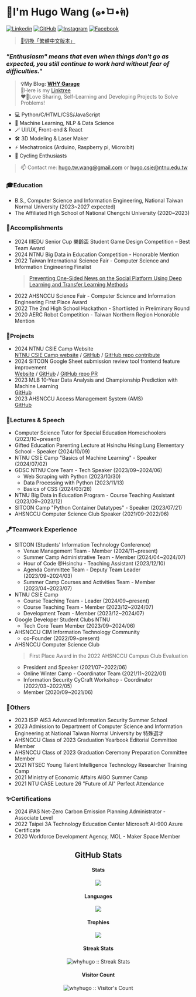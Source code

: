 # 👋I'm Hugo Wang (๑•̀ㅁ•́ฅ)

[![Linkedin](https://img.shields.io/badge/Hugo_Wang-0077B5.svg?logo=linkedin&logoColor=white&style=for-the-badge)](https://www.linkedin.com/in/whyhugo/)
[![GitHub](https://img.shields.io/badge/whyhugo-100000.svg?logo=github&logoColor=white&style=for-the-badge)](https://github.com/whyhugo)
[![Instagram](https://img.shields.io/badge/whyhugo.tw-E4405F.svg?logo=instagram&logoColor=white&style=for-the-badge)](https://www.instagram.com/whyhugo.tw/)
[![Facebook](https://img.shields.io/badge/whyhugo-1877F2.svg?logo=facebook&logoColor=white&style=for-the-badge)](https://www.facebook.com/whyhugo/)

> [📃切換「繁體中文版本」](https://github.com/whyhugo/whyhugo/)
### *"Enthusiasm" means that even when things don't go as expected, you still continue to work hard without fear of difficulties."*
> **💡My Blog: [WHY Garage](https://whyhugo.github.io)**  
> 🌳Here is my [Linktree](https://linktr.ee/whyhugo)  
> ❤️‍🔥Love Sharing, Self-Learning and Developing Projects to Solve Problems!

+ 💻 Python/C/HTML/CSS/JavaScript
+ 🧠 Machine Learning, NLP & Data Science
+ 🪄 UI/UX, Front-end & React
+ 🛠️ 3D Modeling & Laser Maker
+ ⚡ Mechatronics (Arduino, Raspberry pi, Micro:bit)
+ 🚴 Cycling Enthusiasts 
> 📫 Contact me: hugo.tw.wang@gmail.com or hugo.csie@ntnu.edu.tw

### 🎓Education
+ B.S., Computer Science and Information Engineering, National Taiwan Normal University (2023~2027 expected)
+ The Affiliated High School of National Chengchi University (2020~2023)

### 🏅Accomplishments
+ 2024 IIIEDU Senior Cup 樂齡盃 Student Game Design Competition – Best Team Award
+ 2024 NTNU Big Data in Education Competition - Honorable Mention
+ 2022 Taiwan International Science Fair - Computer Science and Information Engineering Finalist
  > [Preventing One-Sided News on the Social Platform Using Deep Learning and Transfer Learning Methods](https://www.ntsec.edu.tw/science/detail.aspx?a=21&cat=19270&sid=19394)
+ 2022 AHSNCCU Science Fair - Computer Science and Information Engineering First Place Award
+ 2022 The 2nd High School Hackathon - Shortlisted in Preliminary Round
+ 2020 AERC Robot Competition - Taiwan Northern Region Honorable Mention

### 🧩Projects
+ 2024 NTNU CSIE Camp Website <br>[NTNU CSIE Camp website](https://camp.csie.cool/) / [GitHub](https://github.com/CSIE-Camp/Camp_website_2024) / [GitHub repo contribute](https://github.com/CSIE-Camp/Camp_website_2024/graphs/contributors)
+ 2024 SITCON Google Sheet submission review tool frontend feature improvement <br>[Website](https://sitcon.org/submission-review/) / [GitHub](https://github.com/sitcon-tw/submission-review) / [GitHub repo PR](https://github.com/sitcon-tw/submission-review/pull/5)
+ 2023 MLB 10-Year Data Analysis and Championship Prediction with Machine Learning <br>[GitHub](https://github.com/whyhugo/Data-Analysis-in-Sports)
+ 2023 AHSNCCU Access Management System (AMS) <br>[GitHub](https://github.com/ahsnccu-cim/lib-AMS)

### 🎤Lectures & Speech
+ Computer Science Tutor for Special Education Homeschoolers (2023/10~present)
+ Gifted Education Parenting Lecture at Hsinchu Hsing Lung Elementary School - Speaker (2024/10/09)
+ NTNU CSIE Camp "Basics of Machine Learning" - Speaker (2024/07/02)
+ GDSC NTNU Core Team - Tech Speaker (2023/09~2024/06)
  + Web Scraping with Python (2023/10/30)
  + Data Processing with Python (2023/11/13)
  + Basics of CSS (2024/03/28)
+ NTNU Big Data in Education Program - Course Teaching Assistant (2023/09~2023/12)
+ SITCON Camp "Python Container Datatypes" - Speaker (2023/07/21)
+ AHSNCCU Computer Science Club Speaker (2021/09-2022/06)

### 🪁Teamwork Experience
+ SITCON (Students' Information Technology Conference)
  + Venue Management Team - Member (2024/11~present)
  + Summer Camp Administrative Team - Member (2024/04~2024/07)
  + Hour of Code @Hsinchu - Teaching Assistant (2023/12/10)
  + Agenda Committee Team - Deputy Team Leader (2023/09~2024/03)
  + Summer Camp Courses and Activities Team - Member (2023/04~2023/07)
+ NTNU CSIE Camp
  + Course Teaching Team - Leader (2024/09~present)
  + Course Teaching Team - Member (2023/12~2024/07)
  + Development Team - Member (2023/12~2024/07)
+ Google Developer Student Clubs NTNU
  + Tech Core Team Member (2023/09~2024/06)
+ AHSNCCU CIM Information Technology Community
  + co-Founder (2022/09~present)
+ AHSNCCU Computer Science Club
  > First Place Award in the 2022 AHSNCCU Campus Club Evaluation  
  + President and Speaker (2021/07~2022/06)
  + Online Winter Camp - Coordinator Team (2021/11~2022/01)
  + Information Security CyCraft Workshop - Coordinator (2022/03~2022/05)
  + Member (2020/09~2021/06)

### 🎯Others
+ 2023 ISIP AIS3 Advanced Information Security Summer School
+ 2023 Admission to Department of Computer Science and Information Engineering at National Taiwan Normal University by 特殊選才
+ AHSNCCU Class of 2023 Graduation Yearbook Editorial Committee Member
+ AHSNCCU Class of 2023 Graduation Ceremony Preparation Committee Member
+ 2021 NTSEC Young Talent Intelligence Technology Researcher Training Camp
+ 2021 Ministry of Economic Affairs AIGO Summer Camp
+ 2021 NTU CASE Lecture 26 "Future of AI" Perfect Attendance

### ✨Certifications
+ 2024 iPAS Net-Zero Carbon Emission Planning Administrator - Associate Level
+ 2022 Taipei 3A Technology Education Center Microsoft AI-900 Azure Certificate
+ 2020 Workforce Development Agency, MOL - Maker Space Member

<!--
[![GitHub - Language Stats-Dark](https://github-readme-stats.vercel.app/api/top-langs/?username=whyhugo&layout=compact&langs_count=4&cache_seconds=7200&card_height=300&theme=chartreuse-dark#gh-dark-mode-only)](https://github.com/whyhugo/github-readme-stats#gh-dark-mode-only) [![GitHub Stats-Dark](https://github-readme-stats.vercel.app/api?username=whyhugo&show_icons=true&count_private=true&cache_seconds=7200&card_width=400&theme=chartreuse-dark#gh-dark-mode-only)](https://github.com/whyhugo/github-readme-stats#gh-dark-mode-only)


[![GitHub - Language Stats-Light](https://github-readme-stats.vercel.app/api/top-langs/?username=whyhugo&layout=compact&langs_count=4&cache_seconds=7200&card_height=300&theme=buefy#gh-light-mode-only)](https://github.com/whyhugo/github-readme-stats#gh-light-mode-only) [![GitHub Stats-Light](https://github-readme-stats.vercel.app/api?username=whyhugo&show_icons=true&count_private=true&cache_seconds=7200&card_width=400&card_width=500&theme=buefy#gh-light-mode-only)](https://github.com/whyhugo/github-readme-stats#gh-light-mode-only)


[![trophy](https://github-profile-trophy.vercel.app/?username=whyhugo&theme=chartreuse-dark&column=4&margin-w=15&margin-h=15)](https://github.com/whyhugo/github-profile-trophy)-->

<h2 align="center">GitHub Stats</h1>

<h4 align="center">Stats</h4>
<p align="center"> 
  <img src="https://github-readme-stats.vercel.app/api?username=whyhugo&show_icons=true&count_private=true&cache_seconds=7200&card_width=400&theme=gruvbox">
</p>

<h4 align="center">Languages</h4>
<p align="center"> 
  <img src="https://github-readme-stats.vercel.app/api/top-langs/?username=whyhugo&layout=compact&langs_count=4&cache_seconds=7200&card_height=300&theme=gruvbox">
</p>

<h4 align="center">Trophies</h4>
<p align="center"> 
  <img src="https://github-profile-trophy.vercel.app/?username=whyhugo&theme=gruvbox&column=4&margin-w=15&margin-h=15">
</p>

<h4 align="center">Streak Stats</h4>
<p align="center"><img src="https://streak-stats.demolab.com/?user=whyhugo&theme=gruvbox" alt="whyhugo :: Streak Stats" /></p>

<h4 align="center">Visitor Count</h4>
<p align="center"><img src="https://profile-counter.glitch.me/{whyhugo}/count.svg" alt="whyhugo :: Visitor's Count" /></p>
